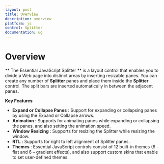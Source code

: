 ```yaml
---
layout: post
title: Overview
description: overview
platform: js
control: Splitter
documentation: ug
---
```


# Overview

** The Essential JavaScript Splitter ** is a layout control that enables you to divide a Web page into distinct areas by inserting resizable panes. You can create any number of **Splitter** panes and place them inside the **Splitter** control. The split bars are inserted automatically in between the adjacent panes. 

**Key Features**
* **Expand or Collapse Panes** : Support for expanding or collapsing panes by using the Expand or Collapse arrows.
* **Animation** : Supports for animating panes while expanding or collapsing the panes, and also setting the animation speed.
* **Window Resizing** : Supports for resizing the Splitter while resizing the window.
* **RTL** : Supports for right to left alignment of Splitter panes.
* **Themes** : Essential JavaScript controls consist of 12 built-in themes (6 – flat and 6 – gradient effects), and also support custom skins that enable to set user-defined themes.

